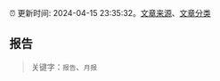 :alarm_clock: 更新时间: 2024-04-15 23:35:32。[文章来源](/README.md)、[文章分类](/TAGS.md)

## 报告


> 关键字：`报告`、`月报`



